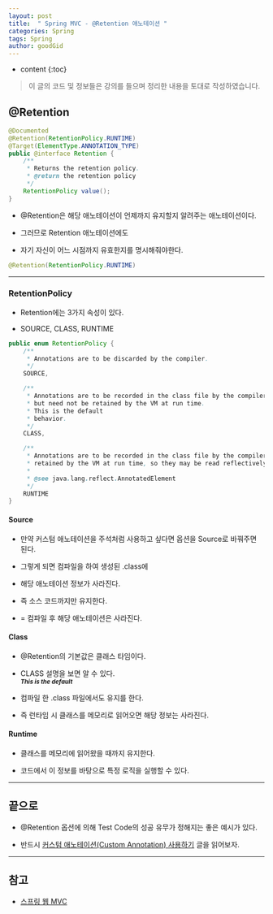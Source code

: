 ```yaml
---
layout: post
title:  " Spring MVC - @Retention 애노테이션 "
categories: Spring
tags: Spring
author: goodGid
---
```

* content
{:toc}

> 이 글의 코드 및 정보들은 강의를 들으며 정리한 내용을 토대로 작성하였습니다.

## @Retention

``` java
@Documented
@Retention(RetentionPolicy.RUNTIME)
@Target(ElementType.ANNOTATION_TYPE)
public @interface Retention {
    /**
     * Returns the retention policy.
     * @return the retention policy
     */
    RetentionPolicy value();
}
```

* @Retention은 해당 애노테이션이 언제까지 유지할지 알려주는 애노테이션이다.

* 그러므로 Retention 애노테이션에도 

* 자기 자신이 어느 시점까지 유효한지를 명시해줘야한다.

``` java
@Retention(RetentionPolicy.RUNTIME)
```

---

### RetentionPolicy

* Retention에는 3가지 속성이 있다.

* SOURCE, CLASS, RUNTIME

``` java
public enum RetentionPolicy {
    /**
     * Annotations are to be discarded by the compiler.
     */
    SOURCE,

    /**
     * Annotations are to be recorded in the class file by the compiler
     * but need not be retained by the VM at run time.  
     * This is the default
     * behavior.
     */
    CLASS,

    /**
     * Annotations are to be recorded in the class file by the compiler and
     * retained by the VM at run time, so they may be read reflectively.
     *
     * @see java.lang.reflect.AnnotatedElement
     */
    RUNTIME
}
```










#### Source

* 만약 커스텀 애노테이션을 주석처럼 사용하고 싶다면 옵션을 Source로 바꿔주면 된다.

* 그렇게 되면 컴파일을 하여 생성된 .class에 

* 해당 애노테이션 정보가 사라진다.

* 즉 소스 코드까지만 유지한다. 

* = 컴파일 후 해당 애노테이션은 사라진다.


#### Class

* @Retention의 기본값은 클래스 타임이다. 

* CLASS 설명을 보면 알 수 있다.  <br> *<small>**This is the default**</small>*

* 컴파일 한 .class 파일에서도 유지를 한다. 
    
* 즉 런타임 시 클래스를 메모리로 읽어오면 해당 정보는 사라진다.

#### Runtime

* 클래스를 메모리에 읽어왔을 때까지 유지한다. 

* 코드에서 이 정보를 바탕으로 특정 로직을 실행할 수 있다.

---

## 끝으로

* @Retention 옵션에 의해 Test Code의 성공 유무가 정해지는 좋은 예시가 있다.

* 반드시 [커스텀 애노테이션(Custom Annotation) 사용하기]({{site.url}}/Spring-MVC-Custom-Annotation/#커스텀-애노테이션custom-annotation-사용하기) 글을 읽어보자.

---

## 참고

* [스프링 웹 MVC](https://www.inflearn.com/course/%EC%9B%B9-mvc)


